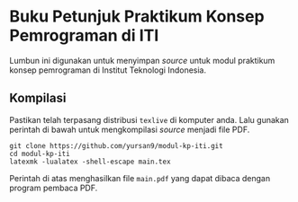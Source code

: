 # Buku Petunjuk Praktikum Konsep Pemrograman di ITI

Lumbun ini digunakan untuk menyimpan *source* untuk modul praktikum konsep pemrograman di Institut Teknologi Indonesia.

## Kompilasi

Pastikan telah terpasang distribusi `texlive` di komputer anda. Lalu gunakan perintah di bawah untuk mengkompilasi *source* menjadi file PDF.

```
git clone https://github.com/yursan9/modul-kp-iti.git
cd modul-kp-iti
latexmk -lualatex -shell-escape main.tex
```

Perintah di atas menghasilkan file `main.pdf` yang dapat dibaca dengan program pembaca PDF.
